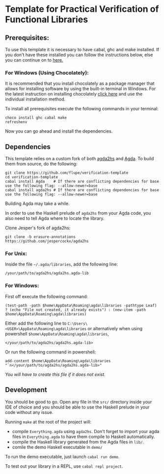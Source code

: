 # Template for Practical Verification of Functional Libraries

## Prerequisites:

To use this template it is necessary to have cabal, ghc and make installed. If
you don't have these installed you can follow the instructions below, else you
can continue on to [here.](#dependencies)

### For Windows (Using Chocolately):

It is recommended that you install chocolately as a package manager that allows
for installing software by using the built-in terminal in Windows. For the
latest instruction on installing chocolately [click
here](https://chocolatey.org/install#individual) and use the individual
installation method.

To install all prerequisites execute the following commands in your terminal:
```
choco install ghc cabal make
refreshenv
```

Now you can go ahead and install the dependencies.

## Dependencies

This template relies on a custom fork of both [agda2hs] and [Agda].
To build them from source, do the following:

```
git clone https://github.com/flupe/verification-template
cd verification-template
cabal install Agda    # If there are conflicting dependencies for base use the following flag: --allow-newer=base
cabal install agda2hs # If there are conflicting dependencies for base use the following flag: --allow-newer=base
```

Building Agda may take a while.

In order to use the Haskell prelude of `agda2hs` from your Agda code, you also
need to tell Agda where to locate the library.

Clone Jesper's fork of agda2hs:

```
git clone -b erasure-annotations https://github.com/jespercockx/agda2hs
```
### For Unix:

Inside the file `~/.agda/libraries`, add the following line:

```
/your/path/to/agda2hs/agda2hs.agda-lib
```

### For Windows:

First off execute the following command:

```
(test-path -path $home\AppData\Roaming\agda\libraries -pathtype Leaf) ? (echo "File not created, it already exists") : (new-item -path $home\AppData\Roaming\agda\libraries)
```

Either add the following line to `C:\Users\<USER>\AppData\Roaming\agda\libraries` or alternatively when using powershell `$home\AppData\Roaming\agda\libraries`, 

```
</your/path/to/agda2hs/agda2hs.agda-lib>
```

Or run the following command in powershell:

```
add-content $home\AppData\Roaming\agda\libraries "`n</your/path/to/agda2hs/agda2hs.agda-lib>"
```

*You will have to create this file if it does not exist.*

## Development

You should be good to go. Open any file in the `src/` directory inside your IDE of choice and
you should be able to use the Haskell prelude in your code without any issue.

Running `make` at the root of the project will:
- compile `Everything.agda` using `agda2hs`.
  Don't forget to import your agda files in `Everything.agda` to have them
  compile to Haskell automatically.
- compile the Haskell library generated from the Agda files in `lib/`.
- comile the demo Haskell executable in `demo/`

[Agda]:    https://github.com/agda/Agda
[agda2hs]: https://github.com/agda/agda2hs

To run the demo executable, just launch `cabal run demo`.

To test out your library in a REPL, use `cabal repl project`.
